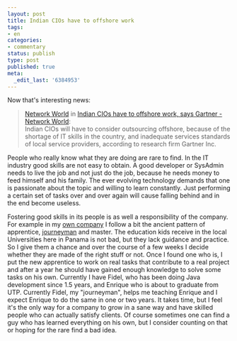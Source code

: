```yaml
---
layout: post
title: Indian CIOs have to offshore work
tags:
- en
categories:
- commentary
status: publish
type: post
published: true
meta:
  _edit_last: '6384953'
---
```

<p>Now that's interesting news:</p>

<blockquote><a href="http://www.networkworld.com">Network World</a> in <a href="http://www.networkworld.com/news/2007/061207-indian-cios-have-to-offshore.html?fsrc=rss-outsourcing">Indian CIOs have to offshore work, says Gartner - Network World</a>:<br>
Indian CIOs will have to consider outsourcing offshore, because of the shortage of IT skills in the country, and inadequate services standards of local service providers, according to research firm Gartner Inc.
</blockquote>

<p>People who really know what they are doing are rare to find. In the IT industry good skills are not easy to obtain. A good developer or SysAdmin needs to live the job and not just do the job, because he needs money to feed himself and his family. The ever evolving technology demands that one is passionate about the topic and willing to learn constantly. Just performing a certain set of tasks over and over again will cause falling behind and in the end become useless.</p>

<p>Fostering good skills in its people is as well a responsibility of the company. For example in my <a href="http://www.caimito.net">own company</a> I follow a bit the ancient pattern of apprentice, <a href="http://en.wikipedia.org/wiki/Journeyman">journeyman</a> and master. The education kids receive in the local Universities here in Panama is not bad, but they lack guidance and practice. So I give them a chance and over the course of a few weeks I decide whether they are made of the right stuff or not. Once I found one who is, I put the new apprentice to work on real tasks that contribute to a real project and after a year he should have gained enough knowledge to solve some tasks on his own. Currently I have Fidel, who has been doing Java development since 1.5 years, and Enrique who is about to graduate from UTP. Currently Fidel, my "journeyman", helps me teaching Enrique and I expect Enrique to do the same in one or two years. It takes time, but I feel it's the only way for a company to grow in a sane way and have skilled people who can actually satisfy clients. Of course sometimes one can find a guy who has learned everything on his own, but I consider counting on that or hoping for the rare find a bad idea.</p>
